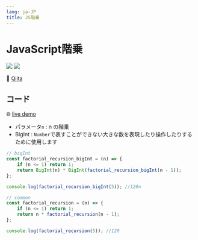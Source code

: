 ```yaml
---
lang: ja-JP
title: JS階乗
---
```


# JavaScript階乗

![](https://img.shields.io/badge/-Typescript-9ca3af.svg?logo=typescript&style=popout-square)  ![](https://img.shields.io/badge/-Javascript-9ca3af.svg?logo=javascript&style=popout-square)



📡  [Qiita](https://qiita.com/kensoz/items/223d40cab4b62a431626)



## コード

🌐 [live demo](https://codepen.io/kensoz/pen/dyeEqMv)



- パラメータ`n` : n の階乗
- BigInt : `Number`で表すことができない大きな数を表現したり操作したりするために使用します



```js
// bigInt
const factorial_recursion_bigInt = (n) => {
	if (n <= 1) return 1;
	return BigInt(n) * BigInt(factorial_recursion_bigInt(n - 1));
};

console.log(factorial_recursion_bigInt(5)); //120n

// common
const factorial_recursion = (n) => {
	if (n <= 1) return 1;
	return n * factorial_recursion(n - 1);
};

console.log(factorial_recursion(5)); //120
```

